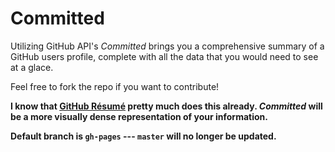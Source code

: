 Committed 
========

Utilizing GitHub API's *Committed* brings you a comprehensive summary of a GitHub users profile, complete with all the data that you would need to see at a glace. 

Feel free to fork the repo if you want to contribute!

**I know that [GitHub Résumé](http://resume.github.io/) pretty much does this already. *Committed* will be a more visually dense representation of your information.**

**Default branch is `gh-pages` --- `master` will no longer be updated.**
